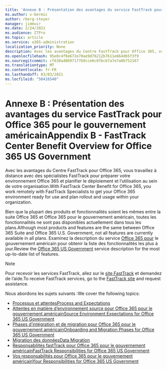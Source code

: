 ```yaml
---
title: 'Annexe B : Présentation des avantages du service FastTrack pour Office 365 pour le gouvernement américain'
ms.author: v-bermic
author: rberg-steyer
manager: jimmuir
ms.date: 2/24/2021
ms.audience: ITPro
ms.topic: article
ms.service: o365-administration
localization_priority: None
description: Avec les avantages du Centre FastTrack pour Office 365, vous travaillez à distance avec des spécialistes FastTrack pour préparer votre environnement Office 365 et planifier le déploiement et l’utilisation au sein de votre organisation.
ms.openlocfilehash: 95e0c4f9e672e70ae9d76212b7611e664db5f3f9
ms.sourcegitcommit: cf630a48697177b9cce6c0fbc67a7e7a0b752167
ms.translationtype: MT
ms.contentlocale: fr-FR
ms.lasthandoff: 03/03/2021
ms.locfileid: "50416540"
---
```

# <a name="appendix-b---fasttrack-center-benefit-overview-for-office-365-us-government"></a><span data-ttu-id="21795-103">Annexe B : Présentation des avantages du service FastTrack pour Office 365 pour le gouvernement américain</span><span class="sxs-lookup"><span data-stu-id="21795-103">Appendix B - FastTrack Center Benefit Overview for Office 365 US Government</span></span>

<span data-ttu-id="21795-104">Avec les avantages du Centre FastTrack pour Office 365, vous travaillez à distance avec des spécialistes FastTrack pour préparer votre environnement Office 365 et planifier le déploiement et l’utilisation au sein de votre organisation.</span><span class="sxs-lookup"><span data-stu-id="21795-104">With FastTrack Center Benefit for Office 365, you work remotely with FastTrack Specialists to get your Office 365 environment ready for use and plan rollout and usage within your organization.</span></span> 
  
<span data-ttu-id="21795-105">Bien que la plupart des produits et fonctionnalités soient les mêmes entre la suite Office 365 et Office 365 pour le gouvernement américain, toutes les fonctionnalités ne sont pas disponibles actuellement dans tous les plans.</span><span class="sxs-lookup"><span data-stu-id="21795-105">Although most products and features are the same between Office 365 Suite and Office 365 U.S. Government, not all features are currently available in all plans.</span></span> <span data-ttu-id="21795-106">Examinez la description du service [Office 365 pour](https://aka.ms/aboutgovcloud) le gouvernement américain pour obtenir la liste des fonctionnalités les plus à jour.</span><span class="sxs-lookup"><span data-stu-id="21795-106">Review the [Office 365 US Government](https://aka.ms/aboutgovcloud) service description for the most up-to-date list of features.</span></span>

> [!NOTE]
> <span data-ttu-id="21795-107">Pour recevoir les services FastTrack, allez sur le [site FastTrack](https://go.microsoft.com/fwlink/?linkid=780698) et demandez de l’aide.</span><span class="sxs-lookup"><span data-stu-id="21795-107">To receive FastTrack services, go to the [FastTrack site](https://go.microsoft.com/fwlink/?linkid=780698) and request assistance.</span></span>  

<span data-ttu-id="21795-108">Nous abordons les sujets suivants :</span><span class="sxs-lookup"><span data-stu-id="21795-108">We cover the following topics:</span></span>
- [<span data-ttu-id="21795-109">Processus et attentes</span><span class="sxs-lookup"><span data-stu-id="21795-109">Process and Expectations</span></span>](process-and-expectations.md) 
- [<span data-ttu-id="21795-110">Attentes en matière d’environnement source pour Office 365 pour le gouvernement américain</span><span class="sxs-lookup"><span data-stu-id="21795-110">Source Environment Expectations for Office 365 US Government</span></span>](US-Gov-appendix-source-environment-expectations.md)   
- [<span data-ttu-id="21795-111">Phases d’intégration et de migration pour Office 365 pour le gouvernement américain</span><span class="sxs-lookup"><span data-stu-id="21795-111">Onboarding and Migration Phases for Office 365 US Government</span></span>](US-Gov-appendix-onboarding-and-migration.md)
- [<span data-ttu-id="21795-112">Migration des données</span><span class="sxs-lookup"><span data-stu-id="21795-112">Data Migration</span></span>](data-migration.md)    
- [<span data-ttu-id="21795-113">Responsabilités fastTrack pour Office 365 pour le gouvernement américain</span><span class="sxs-lookup"><span data-stu-id="21795-113">FastTrack Responsibilities for Office 365 US Government</span></span>](US-Gov-appendix-fasttrack-responsibilities.md)   
- [<span data-ttu-id="21795-114">Vos responsabilités pour Office 365 pour le gouvernement américain</span><span class="sxs-lookup"><span data-stu-id="21795-114">Your Responsibilities for Office 365 US Government</span></span>](US-Gov-appendix-your-responsibilities.md)    

